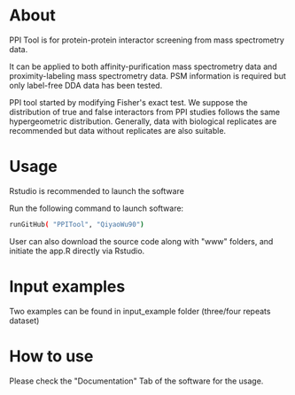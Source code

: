 # About

PPI Tool is for protein-protein interactor screening from mass spectrometry data.

It can be applied to both affinity-purification mass spectrometry data and proximity-labeling mass spectrometry data. PSM information is required but only label-free DDA data has been tested.

PPI tool started by modifying Fisher's exact test. We suppose the distribution of true and false interactors from PPI studies follows the same hypergeometric distribution. Generally, data with biological replicates are recommended but data without replicates are also suitable.

# Usage

Rstudio is recommended to launch the software

Run the following command to launch software:

``` bash
runGitHub( "PPITool", "QiyaoWu90")
```

User can also download the source code along with "www" folders, and initiate the app.R directly via Rstudio.

# Input examples

Two examples can be found in input_example folder (three/four repeats dataset)

# How to use

Please check the "Documentation" Tab of the software for the usage.

